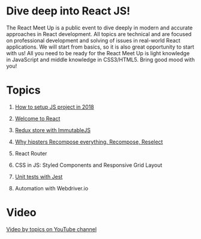 # Dive deep into React JS!
The React Meet Up is a public event to dive deeply in modern and accurate approaches in React development.
All topics are technical and are focused on professional development and solving of issues in real-world React applications.
We will start from basics, so it is also great opportunity to start with us!
All you need to be ready for the React Meet Up is light knowledge in JavaScript and middle knowledge in CSS3/HTML5.
Bring good mood with you!

# Topics

1. [How to setup JS project in 2018](https://github.com/w3core/react-meet-up/tree/Chapter-1)

2. [Welcome to React](https://github.com/w3core/react-meet-up/tree/Chapter-2)

3. [Redux store with ImmutableJS](https://github.com/w3core/react-meet-up/tree/Chapter-3)

4. [Why hipsters Recompose everything. Recompose, Reselect](https://github.com/w3core/react-meet-up/tree/Chapter-4)

5. React Router

6. CSS in JS: Styled Components and Responsive Grid Layout

7. [Unit tests with Jest](https://github.com/w3core/react-meet-up/tree/Chapter-7)

8. Automation with Webdriver.io

# Video

[Video by topics on YouTube channel](https://www.youtube.com/playlist?list=PLGuURCjQ911JrCVi4bTfEX44DrjvwuK47)
